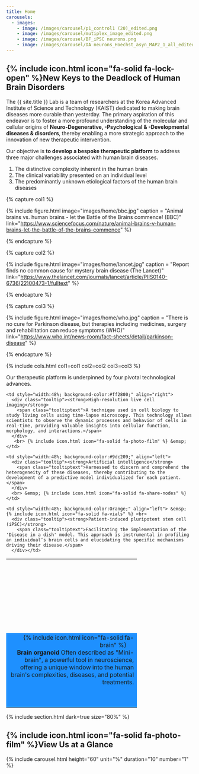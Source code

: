 ```yaml
---
title: Home
carousels:
  - images: 
    - image: /images/carousel/p1_control1 (20)_edited.png
    - image: /images/carousel/mutiplex_image_edited.png
    - image: /images/carousel/BF_iPSC neurons.png
    - image: /images/carousel/DA neurons_Hoechst_asyn_MAP2_1_all_edited.png
---
```


## {% include icon.html icon="fa-solid fa-lock-open" %}New Keys to the Deadlock of Human Brain Disorders

The {{ site.title }} Lab is a team of researchers at the Korea Advanced Institute of Science and Technology (KAIST) dedicated to making brain diseases more curable than yesterday. The primary aspiration of this endeavor is to foster a more profound understanding of the molecular and cellular origins of <strong>Neuro-Degenerative, -Psychological & -Developmental diseases & disorders</strong>, thereby enabling a more strategic approach to the innovation of new therapeutic intervention.
<br>

Our objective is <strong>to develop a bespoke therapeutic platform</strong> to address three major challenges associated with human brain diseases.

<ol>
  <li>The distinctive complexity inherent in the human brain </li>
  
  <li>The clinical variability presented on an individual level </li>
  
  <li>The predominantly unknown etiological factors of the human brain diseases </li>
</ol>

{% capture col1 %}

{% include figure.html image="images/home/bbc.jpg" caption = "Animal brains vs. human brains - let the Battle of the Brains commence! (BBC)" link="https://www.sciencefocus.com/nature/animal-brains-v-human-brains-let-the-battle-of-the-brains-commence" %}

{% endcapture %}

{% capture col2 %}

{% include figure.html image="images/home/lancet.jpg" caption = "Report finds no common cause for mystery brain disease (The Lancet)" link="https://www.thelancet.com/journals/lancet/article/PIIS0140-6736(22)00473-1/fulltext" %}

{% endcapture %}

{% capture col3 %}

{% include figure.html image="images/home/who.jpg" caption = "There is no cure for Parkinson disease, but therapies including medicines, surgery and rehabilitation can reduce symptoms (WHO)" link="https://www.who.int/news-room/fact-sheets/detail/parkinson-disease" %}

{% endcapture %}

{% include cols.html col1=col1 col2=col2 col3=col3 %}

Our therapeutic platform is underpinned by four pivotal technological advances.

<table style="width:70%">
  <tr style="height:200px; vertical-align:bottom;">
    
    <td style="width:48%; background-color:#ff2800;" align="right">
      <div class="tooltip"><strong>High-resolution live cell imaging</strong>
        <span class="tooltiptext">A technique used in cell biology to study living cells using time-lapse microscopy. This technology allows scientists to observe the dynamic processes and behavior of cells in real-time, providing valuable insights into cellular function, morphology, and interactions.</span>
      </div>
       <br> {% include icon.html icon="fa-solid fa-photo-film" %} &emsp; </td>
    
    <td style="width:48%; background-color:#9dc209;" align="left">
      <div class="tooltip"><strong>Artificial intelligence</strong>
        <span class="tooltiptext">Harnessed to discern and comprehend the heterogeneity of these diseases, thereby contributing to the development of a predictive model individualized for each patient.</span>
      </div>
      <br> &emsp; {% include icon.html icon="fa-solid fa-share-nodes" %} </td>
  </tr>
  
  <tr style="height:200px; vertical-align:top;">
    <td style="width:48%; background-color:DodgerBlue;" align="right">{% include icon.html icon="fa-solid fa-brain" %} &emsp; <br>
      <div class="tooltip"><strong>Brain organoid</strong>
        <span class="tooltiptext">Often described as "Mini-brain", a powerful tool in neuroscience, offering a unique window into the human brain's complexities, diseases, and potential treatments.</span>
      </div></td>
    
    <td style="width:48%; background-color:Orange;" align="left"> &emsp; {% include icon.html icon="fa-solid fa-vials" %} <br>
      <div class="tooltip"><strong>Patient-induced pluripotent stem cell (iPSC)</strong>
        <span class="tooltiptext">Facilitating the implementation of the 'Disease in a dish' model. This approach is instrumental in profiling an individual’s brain cells and elucidating the specific mechanisms driving their disease.</span>
      </div></td>
  </tr>
</table>

{% include section.html dark=true size="80%" %}

## {% include icon.html icon="fa-solid fa-photo-film" %}View Us at a Glance

{% include carousel.html height="60" unit="%" duration="10" number="1" %}

